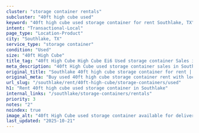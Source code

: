```yaml
---
cluster: "storage container rentals"
subcluster: "40ft high cube used"
keyword: "40ft high cube used storage container for rent Southlake, TX"
intent: "Transactional-Local"
page_type: "Location-Product"
city: "Southlake, TX"
service_type: "storage container"
condition: "Used"
size: "40ft High Cube"
title_tag: "40ft High Cube High Cube Ei6 Used storage container Sales in Southlake | LC Container"
meta_description: "40ft High Cube used storage container sales in Southlake. High cube containers with extra height. Fast delivery, competitive pricing. Serving storage containers area. Quote ID: LNK. Call (214) 524-4168 for your free quote today."
original_title: "Southlake 40ft high cube storage container for rent | LC"
original_meta: "Buy used 40ft high cube storage container rent with local delivery in Southlake, TX. LC Container — local Since 2003. Request a fast quote today."
url_slug: "/southlake/rent/40ft-high-cube/storage-containers/used"
h1: "Rent 40ft high cube used storage container in Southlake"
internal_links: "/southlake/storage-containers/rentals"
priority: 3
notes: "2"
noindex: true
image_alt: "40ft High Cube used storage container available for delivery in Southlake"
last_updated: "2025-10-21"
---
```


<!-- TODO: Add unique city/inventory copy, images, and internal links here. -->
